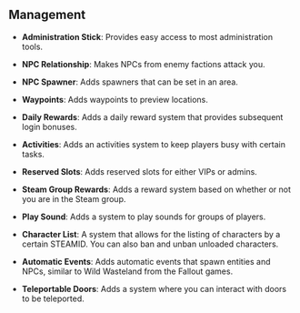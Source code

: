 ## Management

- **Administration Stick**: Provides easy access to most administration tools.

- **NPC Relationship**: Makes NPCs from enemy factions attack you.

- **NPC Spawner**: Adds spawners that can be set in an area.

- **Waypoints**: Adds waypoints to preview locations.

- **Daily Rewards**: Adds a daily reward system that provides subsequent login bonuses.

- **Activities**: Adds an activities system to keep players busy with certain tasks.

- **Reserved Slots**: Adds reserved slots for either VIPs or admins.

- **Steam Group Rewards**: Adds a reward system based on whether or not you are in the Steam group.

- **Play Sound**: Adds a system to play sounds for groups of players.

- **Character List**: A system that allows for the listing of characters by a certain STEAMID. You can also ban and unban unloaded characters.

- **Automatic Events**: Adds automatic events that spawn entities and NPCs, similar to Wild Wasteland from the Fallout games.

- **Teleportable Doors**: Adds a system where you can interact with doors to be teleported.